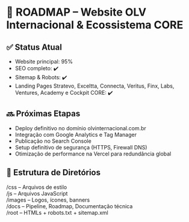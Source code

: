 # 🚀 ROADMAP – Website OLV Internacional & Ecossistema CORE

## ✅ Status Atual
- Website principal: 95%
- SEO completo: ✔️
- Sitemap & Robots: ✔️
- Landing Pages Stratevo, Exceltta, Connecta, Veritus, Finx, Labs, Ventures, Academy e Cockpit CORE: ✔️

## 🔜 Próximas Etapas
- Deploy definitivo no domínio olvinternacional.com.br
- Integração com Google Analytics e Tag Manager
- Publicação no Search Console
- Setup definitivo de segurança (HTTPS, Firewall DNS)
- Otimização de performance na Vercel para redundância global

## 📂 Estrutura de Diretórios
/css – Arquivos de estilo  
/js – Arquivos JavaScript  
/images – Logos, ícones, banners  
/docs – Pipeline, Roadmap, Documentação técnica  
/root – HTMLs + robots.txt + sitemap.xml
